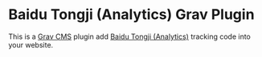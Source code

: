 # Baidu Tongji (Analytics) Grav Plugin

This is a [Grav CMS](https://getgrav.org) plugin add [Baidu Tongji (Analytics)](http://tongji.baidu.com) tracking code into your website.

